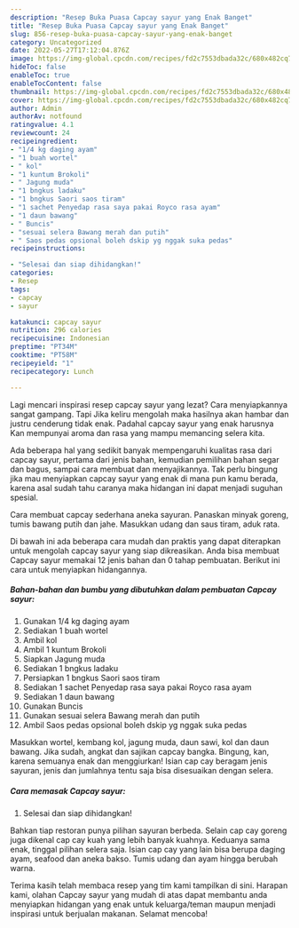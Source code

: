 ```yaml
---
description: "Resep Buka Puasa Capcay sayur yang Enak Banget"
title: "Resep Buka Puasa Capcay sayur yang Enak Banget"
slug: 856-resep-buka-puasa-capcay-sayur-yang-enak-banget
category: Uncategorized
date: 2022-05-27T17:12:04.876Z
image: https://img-global.cpcdn.com/recipes/fd2c7553dbada32c/680x482cq70/capcay-sayur-foto-resep-utama.jpg
hideToc: false
enableToc: true
enableTocContent: false
thumbnail: https://img-global.cpcdn.com/recipes/fd2c7553dbada32c/680x482cq70/capcay-sayur-foto-resep-utama.jpg
cover: https://img-global.cpcdn.com/recipes/fd2c7553dbada32c/680x482cq70/capcay-sayur-foto-resep-utama.jpg
author: Admin
authorAv: notfound
ratingvalue: 4.1
reviewcount: 24
recipeingredient:
- "1/4 kg daging ayam"
- "1 buah wortel"
- " kol"
- "1 kuntum Brokoli"
- " Jagung muda"
- "1 bngkus ladaku"
- "1 bngkus Saori saos tiram"
- "1 sachet Penyedap rasa saya pakai Royco rasa ayam"
- "1 daun bawang"
- " Buncis"
- "sesuai selera Bawang merah dan putih"
- " Saos pedas opsional boleh dskip yg nggak suka pedas"
recipeinstructions:

- "Selesai dan siap dihidangkan!"
categories:
- Resep
tags:
- capcay
- sayur

katakunci: capcay sayur 
nutrition: 296 calories
recipecuisine: Indonesian
preptime: "PT34M"
cooktime: "PT58M"
recipeyield: "1"
recipecategory: Lunch

---
```



Lagi mencari inspirasi resep capcay sayur yang lezat? Cara menyiapkannya sangat gampang. Tapi Jika keliru mengolah maka hasilnya akan hambar dan justru cenderung tidak enak. Padahal capcay sayur yang enak harusnya Kan mempunyai aroma dan rasa yang mampu memancing selera kita.


Ada beberapa hal yang sedikit banyak mempengaruhi kualitas rasa dari capcay sayur, pertama dari jenis bahan, kemudian pemilihan bahan segar dan bagus, sampai cara membuat dan menyajikannya. Tak perlu bingung jika mau menyiapkan capcay sayur yang enak di mana pun kamu berada, karena asal sudah tahu caranya maka hidangan ini dapat menjadi suguhan spesial.

Cara membuat capcay sederhana aneka sayuran. Panaskan minyak goreng, tumis bawang putih dan jahe. Masukkan udang dan saus tiram, aduk rata.


Di bawah ini ada beberapa cara mudah dan praktis yang dapat diterapkan untuk mengolah capcay sayur yang siap dikreasikan. Anda bisa membuat Capcay sayur memakai 12 jenis bahan dan 0 tahap pembuatan. Berikut ini cara untuk menyiapkan hidangannya.

<!--inarticleads1-->

##### Bahan-bahan dan bumbu yang dibutuhkan dalam pembuatan Capcay sayur:

1. Gunakan 1/4 kg daging ayam
1. Sediakan 1 buah wortel
1. Ambil  kol
1. Ambil 1 kuntum Brokoli
1. Siapkan  Jagung muda
1. Sediakan 1 bngkus ladaku
1. Persiapkan 1 bngkus Saori saos tiram
1. Sediakan 1 sachet Penyedap rasa saya pakai Royco rasa ayam
1. Sediakan 1 daun bawang
1. Gunakan  Buncis
1. Gunakan sesuai selera Bawang merah dan putih
1. Ambil  Saos pedas opsional boleh dskip yg nggak suka pedas


Masukkan wortel, kembang kol, jagung muda, daun sawi, kol dan daun bawang. Jika sudah, angkat dan sajikan capcay bangka. Bingung, kan, karena semuanya enak dan menggiurkan! Isian cap cay beragam jenis sayuran, jenis dan jumlahnya tentu saja bisa disesuaikan dengan selera. 

<!--inarticleads2-->

##### Cara memasak Capcay sayur:


1. Selesai dan siap dihidangkan!

Bahkan tiap restoran punya pilihan sayuran berbeda. Selain cap cay goreng juga dikenal cap cay kuah yang lebih banyak kuahnya. Keduanya sama enak, tinggal pilihan selera saja. Isian cap cay yang lain bisa berupa daging ayam, seafood dan aneka bakso. Tumis udang dan ayam hingga berubah warna. 

Terima kasih telah membaca resep yang tim kami tampilkan di sini. Harapan kami, olahan Capcay sayur yang mudah di atas dapat membantu anda menyiapkan hidangan yang enak untuk keluarga/teman maupun menjadi inspirasi untuk berjualan makanan. Selamat mencoba!
